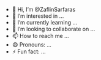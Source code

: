 - 👋 Hi, I’m @ZaflinSarfaras
- 👀 I’m interested in ...
- 🌱 I’m currently learning ...
- 💞️ I’m looking to collaborate on ...
- 📫 How to reach me ...
- 😄 Pronouns: ...
- ⚡ Fun fact: ...

<!---
ZaflinSarfaras/ZaflinSarfaras is a ✨ special ✨ repository because its `README.md` (this file) appears on your GitHub profile.
You can click the Preview link to take a look at your changes.
--->
